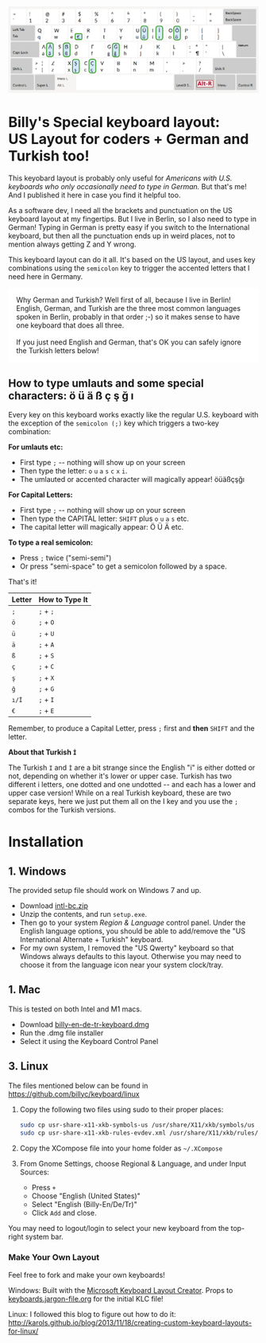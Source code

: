 ![keyboard map](https://github.com/billyc/en-de-tr-keyboard/raw/master/keyboard-US-International.png 'Full Keyboard Map')

# Billy's Special keyboard layout:<br/>US Layout for coders + German and Turkish too!

This keyobard layout is probably only useful for _Americans with U.S. keyboards who only occasionally need to type in German._ But that's me! And I published it here in case you find it helpful too.

As a software dev, I need all the brackets and punctuation on the US keyboard layout at my fingertips. But I live in Berlin, so I also need to type in German! Typing in German is pretty easy if you switch to the International keyboard, but then all the punctuation ends up in weird places, not to mention always getting Z and Y wrong.

This keyboard layout can do it all. It's based on the US layout, and uses key combinations using the `semicolon` key to trigger the accented letters that I need here in Germany.

<p style="padding: 1rem 1rem; background-color: white">
Why German and Turkish? Well first of all, because I live in Berlin! English, German, and Turkish are the three most common languages spoken in Berlin, probably in that order ;-) so it makes sense to have one keyboard that does all three.<br/>
<br/>
If you just need English and German, that's OK you can safely ignore the Turkish letters below!
</p>

## How to type umlauts and some special characters: ö ü ä ß ç ş ğ ı

Every key on this keyboard works exactly like the regular U.S. keyboard with the exception of the `semicolon (;)` key which triggers a two-key combination:

**For umlauts etc:**

- First type `;` -- nothing will show up on your screen
- Then type the letter: `o` `u` `a` `s` `c` `x` `i`.
- The umlauted or accented character will magically appear! öüäßçşğı

**For Capital Letters:**

- First type `;` -- nothing will show up on your screen
- Then type the CAPITAL letter: `SHIFT` plus `o` `u` `a` `s` etc.
- The capital letter will magically appear: Ö Ü Ä etc.

**To type a real semicolon:**

- Press `;` twice ("semi-semi")
- Or press "semi-space" to get a semicolon followed by a space.

That's it!

| Letter | How to Type It |
| ------ | -------------- |
| `;`    | `;` + `;`      |
| `ö`    | `;` + `O`      |
| `ü`    | `;` + `U`      |
| `ä`    | `;` + `A`      |
| `ß`    | `;` + `S`      |
| `ç`    | `;` + `C`      |
| `ş`    | `;` + `X`      |
| `ğ`    | `;` + `G`      |
| `ı/İ`  | `;` + `I`      |
| `€`    | `;` + `E`      |

Remember, to produce a Capital Letter, press `;` first and **then** `SHIFT` and the letter.

**About that Turkish `İ`**

The Turkish `I` and `İ` are a bit strange since the English "i" is either dotted or not, depending on whether it's lower or upper case. Turkish has two different i letters, one dotted and one undotted -- and each has a lower and upper case version! While on a real Turkish keyboard, these are two separate keys, here we just put them all on the I key and you use the `;` combos for the Turkish versions.

# Installation

## 1. Windows

The provided setup file should work on Windows 7 and up.

- Download [intl-bc.zip](https://github.com/billyc/en-de-tr-keyboard/raw/master/windows/intl-bc-keyboard.zip)
- Unzip the contents, and run `setup.exe`.
- Then go to your system _Region & Language_ control panel. Under the English language options, you should be able to add/remove the "US International Alternate + Turkish" keyboard.
- For my own system, I removed the "US Qwerty" keyboard so that Windows always defaults to this layout. Otherwise you may need to choose it from the language icon near your system clock/tray.

## 1. Mac

This is tested on both Intel and M1 macs.

- Download [billy-en-de-tr-keyboard.dmg](https://github.com/billyc/en-de-tr-keyboard/raw/master/mac/billy-en-de-tr-keyboard.dmg)
- Run the .dmg file installer
- Select it using the Keyboard Control Panel

## 3. Linux

The files mentioned below can be found in <https://github.com/billyc/keyboard/linux>

1. Copy the following two files using sudo to their proper places:

   ```bash
   sudo cp usr-share-x11-xkb-symbols-us /usr/share/X11/xkb/symbols/us
   sudo cp usr-share-x11-xkb-rules-evdev.xml /usr/share/X11/xkb/rules/evdev.xml
   ```

2. Copy the XCompose file into your home folder as `~/.XCompose`

3. From Gnome Settings, choose Regional & Language, and under Input Sources:
   - Press `+`
   - Choose "English (United States)"
   - Select "English (Billy-En/De/Tr)"
   - Click `Add` and close.

You may need to logout/login to select your new keyboard from the top-right system bar.

### Make Your Own Layout

Feel free to fork and make your own keyboards!

Windows: Built with the [Microsoft Keyboard Layout Creator](https://msdn.microsoft.com/en-us/globalization/keyboardlayouts.aspx). Props to [keyboards.jargon-file.org](http://keyboards.jargon-file.org) for the initial KLC file!

Linux: I followed this blog to figure out how to do it: <http://karols.github.io/blog/2013/11/18/creating-custom-keyboard-layouts-for-linux/>

